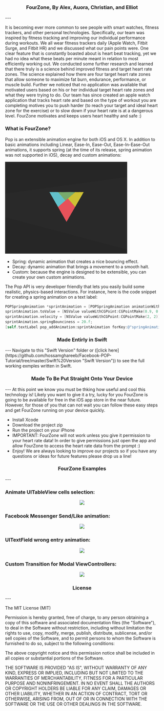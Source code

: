 <h3 align="center">FourZone, By Alex, Auora, Christian, and Elliot</h3>
---

It is becoming ever more common to see people with smart watches, fitness trackers, and other personal technologies.  Specifically, our team was inspired by fitness tracking and improving our individual performance during workouts.  We all wear fitness trackers daily (Apple Watch, Fitbit Surge, and Fitbit HR) and we discussed what our pain points were.  One clear feature that is constantly boasted about is heart beat tracking, yet we had no idea what these beats per minute meant in relation to most efficiently working out.  We conducted some further research and learned that there truly is a science behind improved fitness and target heart rate zones.  The science explained how there are four target heart rate zones that allow someone to maximize fat burn, endurance, performance, or muscle build.  Further we noticed that no application was available that motivated users based on his or her individual target heart rate zones and what they were trying to do. Our team has since created an apple watch application that tracks heart rate and based on the type of workout you are completing motives you to push harder (to reach your target and ideal heart zone for the exercise) or to slow down if your heart rate is at a dangerous level.  FourZone motivates and keeps users heart healthy and safe :)

### What is FourZone?
Pop is an extensible animation engine for both iOS and OS X. In addition to basic animations including Linear, Ease-In, Ease-Out, Ease-In-Ease-Out animations, it supports spring (at the time of its release, spring animation was not supported in iOS), decay and custom animations:

![Alt text](/triangle2.gif?raw=true "Optional Title")

- Spring: dynamic animation that creates a nice bouncing effect.
- Decay: dynamic animation that brings a movement to a smooth halt.
- Custom: because the engine is designed to be extensible, you can create your own custom animations.

The Pop API is very developer friendly that lets you easily build some realistic, physics-based interactions. For instance, here is the code snippet for creating a spring animation on a text label:

```Objective-c
POPSpringAnimation *sprintAnimation = [POPSpringAnimation animationWithPropertyNamed:kPOPViewScaleXY];
sprintAnimation.toValue = [NSValue valueWithCGPoint:CGPointMake(0.9, 0.9)];
sprintAnimation.velocity = [NSValue valueWithCGPoint:CGPointMake(2, 2)];
sprintAnimation.springBounciness = 20.f;
[self.textLabel pop_addAnimation:sprintAnimation forKey:@"springAnimation"];
```

<h3 align="center">Made Entirly in Swift</h3>
---
Navigate to this "Swift Version" folder or ([click here](https://github.com/hossamghareeb/Facebook-POP-Tutorial/tree/master/Swift%20Version "Swift Version")) to see the full working exmples written in Swift.

<h3 align="center">Made To Be Put Straight Onto Your Device</h3>
---
At this point we know you must be thking how useful and cool this technology is!  Likely you want to give it a try, lucky for you FourZone is going to be available for free in the iOS app store in the near future.  However, for those of you that can not wait you can follow these easy steps and get FourZone running on your device quickly.  

- Install Xcode
- Download the project zip
- Run the project on your iPhone
- IMPORTANT: FourZone will not work unless you give it permission to your heart rate data!  In order to give permissions just open the app and allow FourZone to access the heart rate data from the prompt :)
- Enjoy!  We are always looking to improve our projects so if you have any questions or ideas for future features please drop us a line!

<h3 align="center">FourZone Examples</h3>
---

### Animate UITableView cells selection:
<p align="center"><img src ="https://github.com/most-wanted/Facebook-POP-Tutorial/blob/master/screenshots/pop-animation-1-1.gif"/></p>

### Facebook Messenger Send/Like animation:

<p align="center"><img src ="https://github.com/most-wanted/Facebook-POP-Tutorial/blob/master/screenshots/pop-animation-2.gif"/></p>

### UITextField wrong entry animation:

<p align="center"><img src ="https://github.com/most-wanted/Facebook-POP-Tutorial/blob/master/screenshots/pop-animation-3-2.gif"/></p>

### Custom Transition for Modal ViewControllers:

<p align="center"><img src ="https://github.com/most-wanted/Facebook-POP-Tutorial/blob/master/screenshots/pop-animation-4.gif"/></p>

<h3 align="center">License</h3>
---

The MIT License (MIT)

Permission is hereby granted, free of charge, to any person obtaining a copy
of this software and associated documentation files (the "Software"), to deal
in the Software without restriction, including without limitation the rights
to use, copy, modify, merge, publish, distribute, sublicense, and/or sell
copies of the Software, and to permit persons to whom the Software is
furnished to do so, subject to the following conditions:

The above copyright notice and this permission notice shall be included in all
copies or substantial portions of the Software.

THE SOFTWARE IS PROVIDED "AS IS", WITHOUT WARRANTY OF ANY KIND, EXPRESS OR
IMPLIED, INCLUDING BUT NOT LIMITED TO THE WARRANTIES OF MERCHANTABILITY,
FITNESS FOR A PARTICULAR PURPOSE AND NONINFRINGEMENT. IN NO EVENT SHALL THE
AUTHORS OR COPYRIGHT HOLDERS BE LIABLE FOR ANY CLAIM, DAMAGES OR OTHER
LIABILITY, WHETHER IN AN ACTION OF CONTRACT, TORT OR OTHERWISE, ARISING FROM,
OUT OF OR IN CONNECTION WITH THE SOFTWARE OR THE USE OR OTHER DEALINGS IN THE
SOFTWARE.
